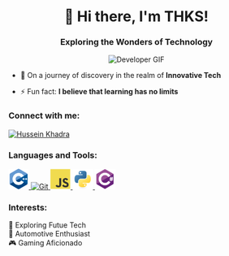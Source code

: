 <h1 align="center">👋 Hi there, I'm THKS!</h1>
<h3 align="center">Exploring the Wonders of Technology</h3>

<p align="center">
  <img src="https://media.giphy.com/media/qgQUggAC3Pfv687qPC/giphy.gif" alt="Developer GIF" width="300"/>
</p>

- 🌱 On a journey of discovery in the realm of **Innovative Tech**

- ⚡ Fun fact: **I believe that learning has no limits**


<h3 align="left">Connect with me:</h3>
<p align="left">
  <a href="https://www.linkedin.com/in/hussein-khadra-742645265/" target="_blank">
    <img align="center" src="https://raw.githubusercontent.com/rahuldkjain/github-profile-readme-generator/master/src/images/icons/Social/linked-in-alt.svg" alt="Hussein Khadra" height="30" width="40"/>
  </a>
</p>

<h3 align="left">Languages and Tools:</h3>
<p align="left">
  <a href="https://www.w3schools.com/cpp/" target="_blank" rel="noreferrer">
    <img src="https://raw.githubusercontent.com/devicons/devicon/master/icons/cplusplus/cplusplus-original.svg" alt="C++" width="40" height="40"/>
  </a>
  <a href="https://git-scm.com/" target="_blank" rel="noreferrer">
    <img src="https://www.vectorlogo.zone/logos/git-scm/git-scm-icon.svg" alt="Git" width="40" height="40"/>
  </a>
  <a href="https://developer.mozilla.org/en-US/docs/Web/JavaScript" target="_blank" rel="noreferrer">
    <img src="https://raw.githubusercontent.com/devicons/devicon/master/icons/javascript/javascript-original.svg" alt="JavaScript" width="40" height="40"/>
  </a>
  <a href="https://www.python.org" target="_blank" rel="noreferrer">
    <img src="https://raw.githubusercontent.com/devicons/devicon/master/icons/python/python-original.svg" alt="Python" width="40" height="40"/>
  </a>
  <a href= target="_blank" rel="noreferrer">
    <img src="https://raw.githubusercontent.com/devicons/devicon/master/icons/csharp/csharp-original.svg" alt="CSharp" width="40" height="40"/>
  </a>
</p>

<h3 align="left">Interests:</h3>
<p align="left">
  🚀 Exploring Futue Tech<br>
  🌌 Automotive Enthusiast<br>
  🎮 Gaming Aficionado<br>
</p>
